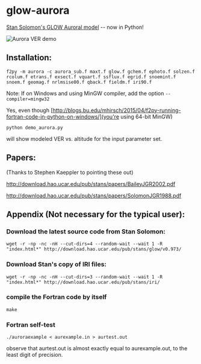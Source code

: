 # glow-aurora 
[Stan Solomon's GLOW Auroral model](http://download.hao.ucar.edu/pub/stans/glow/) -- now in Python!

![Aurora VER demo](http://blogs.bu.edu/mhirsch/files/2015/04/plotglow_panel.png)
 
Installation:
-------------
```
f2py -m aurora -c aurora_sub.f maxt.f glow.f gchem.f ephoto.f solzen.f rcolum.f etrans.f exsect.f vquart.f ssflux.f egrid.f snoemint.f snoem.f geomag.f nrlmsise00.f qback.f fieldm.f iri90.f
```

Note: If on Windows and using MinGW compiler, add the option ``` --compiler=mingw32 ```

Yes, even though [http://blogs.bu.edu/mhirsch/2015/04/f2py-running-fortran-code-in-python-on-windows/](you're using 64-bit MinGW)

```
python demo_aurora.py
```
will show modeled VER vs. altitude for the input parameter set.


Papers:
------
(Thanks to Stephen Kaeppler to pointing these out)

http://download.hao.ucar.edu/pub/stans/papers/BaileyJGR2002.pdf 

http://download.hao.ucar.edu/pub/stans/papers/SolomonJGR1988.pdf

Appendix (Not necessary for the typical user):
----------------------------------------------
### Download the latest source code from Stan Solomon:
``` 
wget -r -np -nc -nH --cut-dirs=4 --random-wait --wait 1 -R "index.html*" http://download.hao.ucar.edu/pub/stans/glow/v0.973/
```

### Download Stan's copy of IRI files:
```
wget -r -np -nc -nH --cut-dirs=3 --random-wait --wait 1 -R "index.html*" http://download.hao.ucar.edu/pub/stans/iri/
```

### compile the Fortran code by itself
```
make
```

### Fortran self-test
```
./auroraexample < aurexample.in > aurtest.out
```
observe that aurtest.out is almost exactly equal to aurexample.out, to the least digit of precision.
